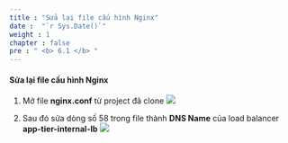 ```yaml
---
title : "Sửa lại file cấu hình Nginx"
date :  "`r Sys.Date()`" 
weight : 1
chapter : false
pre : " <b> 6.1 </b> "
---
```


#### Sửa lại file cấu hình Nginx
1. Mở file **nginx.conf** từ project đã clone 
![](../../../images/6-1/01.png?width=50pc)

2. Sau đó sửa dòng số 58 trong file thành **DNS Name** của load balancer **app-tier-internal-lb**
![](../../../images/6-1/02.png?width=50pc)